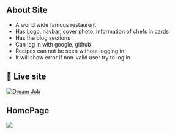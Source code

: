 
## About Site

- A world wide famous restaurent 
- Has Logo, navbar, cover photo, information of chefs in cards
- Has the blog sections
- Can log in with google, github
- Recipes can not be seen without logging in
- It will show error if non-valid user try to log in




## 🔗 Live site
[![Dream Job](https://cdn-icons-png.flaticon.com/128/2150/2150463.png)](https://assignment-10-9bf21.web.app/)

## HomePage
<img src="https://i.ibb.co/zn7FkrH/screencapture-localhost-5173-2023-11-12-03-26-08.jpg">

